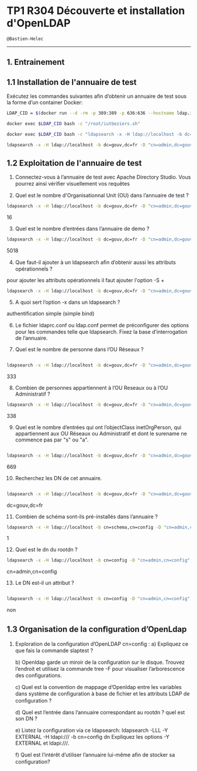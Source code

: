 # TP1 R304 Découverte et installation d'OpenLDAP

```
@Bastien-Helec
```
---

## 1. Entrainement 
## 1.1 Installation de l'annuaire de test

Exécutez les commandes suivantes afin d’obtenir un annuaire de test sous la forme d’un container Docker: 
```bash
LDAP_CID = $(docker run --d -rm -p 389:389 -p 636:636 --hostname ldap.iutbeziers.fr registry.iutbeziers.fr/ldap:demo --copy-service --loglevel debug)

docker exec $LDAP_CID bash -c "/root/iutbeziers.sh"

docker exec $LDAP_CID bash -c "ldapsearch -x -H ldap://localhost -b dc=gouv,dc=fr -D cn=admin,dc=gouv,dc=fr -w iutbrt"

ldapsearch -x -H ldap://localhost -b dc=gouv,dc=fr -D "cn=admin,dc=gouv,dc=fr" -w iutbrt
```


## 1.2 Exploitation de l'annuaire de test 

1. Connectez-vous à l’annuaire de test avec Apache Directory Studio. Vous pourrez ainsi vériﬁer visuellement vos requêtes


2. Quel est le nombre d'Organisationnal Unit (OU) dans l’annuaire de test ?

```bash
ldapsearch -x -H ldap://localhost -b dc=gouv,dc=fr -D "cn=admin,dc=gouv,dc=fr" -w iutbrt "(objectClass=organizationalUnit)"
```
16


3. Quel est le nombre d’entrées dans l’annuaire de demo ?

```bash
ldapsearch -x -H ldap://localhost -b dc=gouv,dc=fr -D "cn=admin,dc=gouv,dc=fr" -w iutbrt "(objectClass=*)"
```

5018

4. Que faut-il ajouter à un ldapsearch aﬁn d’obtenir aussi les attributs opérationnels ?

pour ajouter les attributs opérationnels il faut ajouter l'option -S +

```bash
ldapsearch -x -H ldap://localhost -b dc=gouv,dc=fr -D "cn=admin,dc=gouv,dc=fr" -w iutbrt -s base + attribute
```

5. A quoi sert l’option -x dans un ldapsearch ?

authentification simple (simple bind)


6. Le ﬁchier ldaprc.conf ou ldap.conf permet de préconﬁgurer des options pour les commandes telle que ldapsearch. Fixez la base d’interrogation de l’annuaire.





7. Quel est le nombre de personne dans l’OU Réseaux ?
```bash

ldapsearch -x -H ldap://localhost -b dc=gouv,dc=fr -D "cn=admin,dc=gouv,dc=fr" -w iutbrt "(ou=Reseaux)"

```
333

8. Combien de personnes appartiennent à l’OU Reseaux ou à l’OU Administratif ?

```bash
ldapsearch -x -H ldap://localhost -b dc=gouv,dc=fr -D "cn=admin,dc=gouv,dc=fr" -w iutbrt "(ou=Reseaux)"

```
338

9. Quel est le nombre d’entrées qui ont l’objectClass inetOrgPerson, qui appartiennent aux OU Réseaux
ou Administratif et dont le surename ne commence pas par "s" ou "a".

```bash

ldapsearch -x -H ldap://localhost -b dc=gouv,dc=fr -D "cn=admin,dc=gouv,dc=fr" -w iutbrt "(&(objectClass=inetOrgPerson)(|(ou=Reseaux)(ou=Administratif))(!(sn=[sa]*)))"

```

669

10.  Recherchez les DN de cet annuaire.

```bash

ldapsearch -x -H ldap://localhost -b dc=gouv,dc=fr -D "cn=admin,dc=gouv,dc=fr" -w iutbrt -s base + dn


```
dc=gouv,dc=fr

11.  Combien de schéma sont-ils pré-installés dans l’annuaire ?

```bash
ldapsearch -x -H ldap://localhost -b cn=schema,cn=config -D "cn=admin,cn=config" -w iutbrt -s base + dn

```
1

12.  Quel est le dn du rootdn ?

```bash
ldapsearch -x -H ldap://localhost -b cn=config -D "cn=admin,cn=config" -w iutbrt -s base + dn

```
cn=admin,cn=config


13.  Le DN est-il un attribut ?

```bash

ldapsearch -x -H ldap://localhost -b cn=config -D "cn=admin,cn=config" -w iutbrt -s base + dn

```
non 

## 1.3 Organisation de la conﬁguration d’OpenLdap
1. Exploration de la conﬁguration d’OpenLDAP cn=conﬁg :
    a) Expliquez ce que fais la commande slaptest ?
  
    b) Openldap garde un miroir de la conﬁguration sur le disque. Trouvez l’endroit et utilisez la
commande tree -F pour visualiser l’arborescence des conﬁgurations.
  
    c) Quel est la convention de mappage d’Openldap entre les variables dans système de conﬁguration
à base de ﬁchier et les attributs LDAP de conﬁguration ?
  
    d) Quel est l’entrée dans l’annuaire correspondant au rootdn ? quel est son DN ?
  
    e) Listez la conﬁguration via ce ldapsearch:
ldapsearch -LLL -Y EXTERNAL -H ldapi:/// -b cn=config dn
Expliquez les options -Y EXTERNAL et ldapi:///.
    
    f) Quel est l’intérêt d’utiliser l’annuaire lui-même aﬁn de stocker sa conﬁguration?
